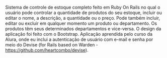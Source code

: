 Sistema de controle de estoque completo feito em Ruby On Rails no qual o usuário pode controlar a quantidade de produtos do seu estoque, incluir ou editar o nome, a descrição, a quantidade ou o preço. Pode também incluir, editar ou excluir em qualquer momento um produto ou departamento. Os produtos têm seus determinados departamentos e vice-versa. O design da aplicação foi feito com o Bootstrap. Aplicação aprendida pelo curso da Alura, onde eu inclui a autenticação de usuário com e-mail e senha por meio do Devise (for Rails based on Warden - https://github.com/heartcombo/devise).
